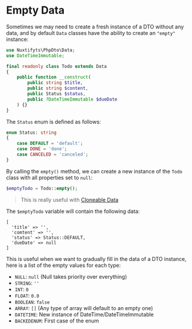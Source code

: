 Empty Data
=

Sometimes we may need to create a fresh instance of a DTO without any data, 
and by default `Data` classes have the ability to create an `"empty"` instance:

```php
use Nuxtifyts\PhpDto\Data;
use DateTimeImmutable;

final readonly class Todo extends Data
{
    public function __construct(
        public string $title,
        public string $content,
        public Status $status,
        public ?DateTimeImmutable $dueDate
    ) {}
}
```

The `Status` enum is defined as follows:

```php
enum Status: string
{
    case DEFAULT = 'default';
    case DONE = 'done';
    case CANCELED = 'canceled';
}
```

By calling the `empty()` method, we can create a new instance of the `Todo` class with all properties set to `null`:

```php
$emptyTodo = Todo::empty();
```

> This is really useful with [Cloneable Data](https://github.com/nuxtifyts/php-dto/blob/main/docs/CloneableData.md)

The `$emptyTodo` variable will contain the following data:

```
[
  'title' => '',
  'comtent' => '',
  'status' => Status::DEFAULT,
  'dueDate' => null
]
```

This is useful when we want to gradually fill in the data of a DTO instance, 
here is a list of the empty values for each type: 

- `NULL`: `null` (Null takes priority over everything)
- `STRING`: `''`
- `INT`: `0`
- `FLOAT`: `0.0`
- `BOOLEAN`: `false`
- `ARRAY`: `[]` (Any type of array will default to an empty one)
- `DATETIME`: New instance of DateTime/DateTimeImmutable
- `BACKEDENUM`: First case of the enum
